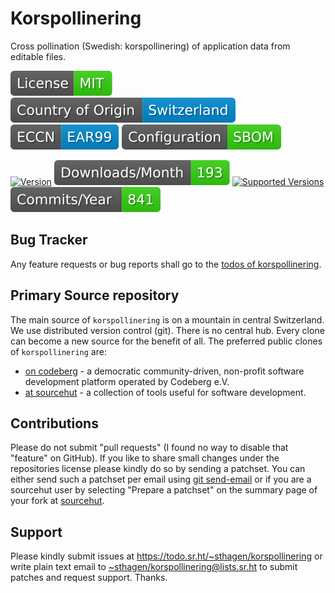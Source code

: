 # Korspollinering

Cross pollination (Swedish: korspollinering) of application data from editable files.

[![license](badges/license-spdx-mit.svg)](https://git.sr.ht/~sthagen/korspollinering/tree/default/item/LICENSE)
[![Country of Origin](badges/country-of-origin-name-switzerland-neutral.svg)](https://git.sr.ht/~sthagen/korspollinering/tree/default/item/COUNTRY-OF-ORIGIN)
[![Export Classification Control Number (ECCN)](badges/export-control-classification-number_eccn-ear99-neutral.svg)](https://git.sr.ht/~sthagen/korspollinering/tree/default/item/EXPORT-CONTROL-CLASSIFICATION-NUMBER)
[![Configuration](badges/configuration-sbom.svg)](third-party/index.html)

[![Version](https://img.shields.io/pypi/v/korspollinering.svg?style=flat)](https://pypi.python.org/pypi/korspollinering/)
[![Downloads](docs/badges/downloads-per-month.svg)](https://pepy.tech/project/korspollinering)
[![Supported Versions](https://img.shields.io/pypi/pyversions/korspollinering.svg?style=flat)](https://pypi.python.org/pypi/korspollinering/)
[![Maintenance Status](docs/badges/commits-per-year.svg)](https://git.sr.ht/~sthagen/korspollinering/log)

## Bug Tracker

Any feature requests or bug reports shall go to the [todos of korspollinering](https://todo.sr.ht/~sthagen/korspollinering).

## Primary Source repository

The main source of `korspollinering` is on a mountain in central Switzerland.
We use distributed version control (git).
There is no central hub.
Every clone can become a new source for the benefit of all.
The preferred public clones of `korspollinering` are:

* [on codeberg](https://codeberg.org/sthagen/korspollinering) - a democratic community-driven, non-profit software development platform operated by Codeberg e.V.
* [at sourcehut](https://git.sr.ht/~sthagen/korspollinering) - a collection of tools useful for software development.

## Contributions

Please do not submit "pull requests" (I found no way to disable that "feature" on GitHub).
If you like to share small changes under the repositories license please kindly do so by sending a patchset.
You can either send such a patchset per email using [git send-email](https://git-send-email.io) or 
if you are a sourcehut user by selecting "Prepare a patchset" on the summary page of your fork at [sourcehut](https://git.sr.ht/).

## Support

Please kindly submit issues at <https://todo.sr.ht/~sthagen/korspollinering> or write plain text email to <~sthagen/korspollinering@lists.sr.ht> to submit patches and request support. Thanks.
